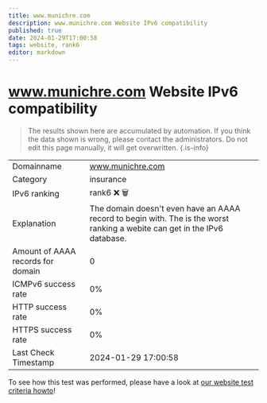 ```yaml
---
title: www.munichre.com
description: www.munichre.com Website IPv6 compatibility
published: true
date: 2024-01-29T17:00:58
tags: website, rank6
editor: markdown
---
```


# www.munichre.com Website IPv6 compatibility

> The results shown here are accumulated by automation. If you think the data shown is wrong, please contact the administrators. 
> Do not edit this page manually, it will get overwritten.
{.is-info}


|   |   |
| - | - |
| Domainname | www.munichre.com
| Category | insurance |
| IPv6 ranking | rank6 :x: :wastebasket: |
| Explanation | The domain doesn't even have an AAAA record to begin with. The is the worst ranking a webite can get in the IPv6 database. |
| Amount of AAAA records for domain | 0 |
| ICMPv6 success rate | 0%|
| HTTP success rate | 0% |
| HTTPS success rate | 0% |
| Last Check Timestamp | 2024-01-29 17:00:58 |

To see how this test was performed, please have a look at [our website test criteria howto](/howto/testcriteria/website)!


